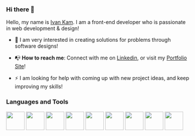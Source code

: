 ### Hi there 👋

Hello, my name is <a href="https://www.linkedin.com/in/ivan-kam00/">Ivan Kam</a>. I am a front-end developer who is passionate in web development & design! 

<ul>
  <li>
    <p>&#127750 I am very interested in creating solutions for problems through software designs!
  </li>
  <li>
    <p>&#128237 <b>How to reach me</b>: Connect with me on <a href="https://www.linkedin.com/in/ivan-kam00/">Linkedin</a>, or visit my <a href="https://ivodesign.link/">Portfolio Site</a>!
  </li>
  <li>
    <p>⚡ I am looking for help with coming up with new project ideas, and keep improving my skills!</p>
  </li>
</ul>

<h3>Languages and Tools</h3>
<div display="flex">
  <img src="https://cdn-icons-png.flaticon.com/512/5968/5968267.png" width="50px" height="50px">
  <img src="https://cdn-icons-png.flaticon.com/512/5968/5968242.png" width="50px" height="50px">
  <img src="https://cdn-icons-png.flaticon.com/512/5968/5968292.png" width="50px" height="50px">
  <img src="https://cdn-icons-png.flaticon.com/512/3334/3334886.png" width="50px" height="50px">
  <img src="https://cdn-icons-png.flaticon.com/512/174/174881.png" width="50px" height="50px">
  <img src="https://cdn-icons-png.flaticon.com/512/5968/5968332.png" width="50px" height="50px">
  <img src="https://cdn-icons-png.flaticon.com/512/5968/5968350.png" width="50px" height="50px">
    <img src="https://cdn-icons-png.flaticon.com/512/5968/5968520.png" width="50px" height="50px">
  <img src="https://cdn-icons-png.flaticon.com/512/5968/5968705.png" width="50px" height="50px">
 </div>



<!--
**ivankam123/ivankam123** is a ✨ _special_ ✨ repository because its `README.md` (this file) appears on your GitHub profile.

Here are some ideas to get you started:

- 🔭 I’m currently working on ...
- 🌱 I’m currently learning ...
- 👯 I’m looking to collaborate on ...
- 🤔 I’m looking for help with ...
- 💬 Ask me about ...
- 📫 How to reach me: ...
- 😄 Pronouns: ...
- ⚡ Fun fact: ...
-->

